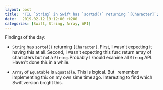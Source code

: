 ```yaml
---
layout: post
title:  "TIL `String` in Swift has `sorted()` returning `[Character]`; `Array` of `Equatable` is `Equatable`"
date:   2019-02-12 19:12:00 +0200
categories: [Swift, String, Array, API]
---
```

Findings of the day:

* `String` has `sorted()` returning `[Character]`. First, I wasn't expecting it having this at all. Second, I wasn't expecting this func return array of characters but not a `String`. Probably I should examine all `String` API. Haven't done this in a while.

* `Array` of `Equatable` is `Equatable`. This is logical. But I remember implementing this on my own sime time ago. Interesting to find which Swift version broght this.
